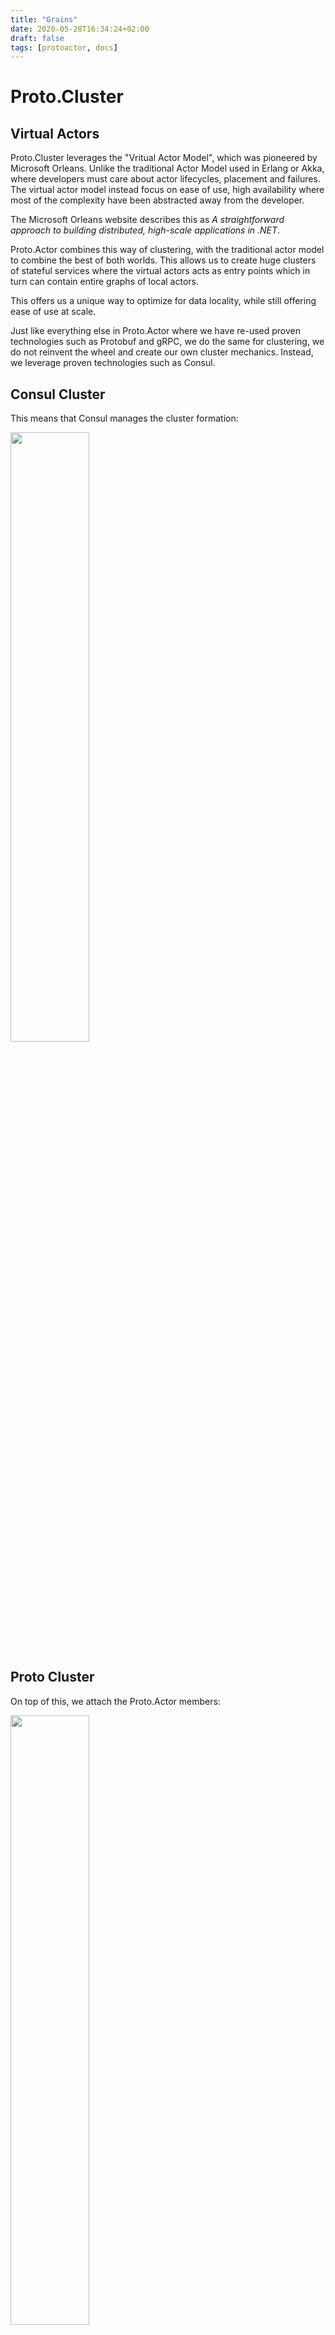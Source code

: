 ```yaml
---
title: "Grains"
date: 2020-05-28T16:34:24+02:00
draft: false
tags: [protoactor, docs]
---
```


# Proto.Cluster

## Virtual Actors

Proto.Cluster leverages the "Vritual Actor Model", which was pioneered by Microsoft Orleans.
Unlike the traditional Actor Model used in Erlang or Akka, where developers must care about actor lifecycles, placement and failures.
The virtual actor model instead focus on ease of use, high availability where most of the complexity have been abstracted away from the developer.

The Microsoft Orleans website describes this as *A straightforward approach to building distributed, high-scale applications in .NET*.

Proto.Actor combines this way of clustering, with the traditional actor model to combine the best of both worlds.
This allows us to create huge clusters of stateful services where the virtual actors acts as entry points which in turn can contain entire graphs of local actors.

This offers us a unique way to optimize for data locality, while still offering ease of use at scale.

Just like everything else in Proto.Actor where we have re-used proven technologies such as Protobuf and gRPC, we do the same for clustering, we do not reinvent the wheel and create our own cluster mechanics.
Instead, we leverage proven technologies such as Consul.

## Consul Cluster

This means that Consul manages the cluster formation:

<img src="images/ConsulCluster.png" style="width:50%">

## Proto Cluster

On top of this, we attach the Proto.Actor members:

<img src="images/ProtoCluster.png" style="width:50%">

## Name to Member affinity

Each member gets a hash-code, this hash-code is based on host + port + unique id of the member.

This means that we now have what is called a "hash ring".
A hash ring can be to locate what member in a cluster should own certain resources.

In this specific case, we want to talk to the actor named "Roger", which gives the hash-code 989123 (an example only)

<img src="images/NameHash.png" style="width:50%">

By matching the hash-code against the hash ring, we can see that the member closest to the given actor name is the member "E".

<img src="images/NameOwner.png" style="width:50%">

## Actor Activations

What is important to understand here is that the member "E" in this case, do not own the **actor**, just the **name** "Roger".

The Actor itself is then spawned or "activated" somewhere in the cluster.
This might seem strange at first, why do we need this two step structure for locating actors?

<img src="images/ActorPlacement.png" style="width:50%">

## Dealing with Topology Changes

The reason for this is to deal with topology changes.
In the case members join or leave the cluster, the topology change, and the shape of the hash ring is altered slightly.

This in turn means that the name of the actor, might now be owned by another node.
And by having this two-step structure, we only need to transfer the ownership of the name itself and not the actor and all of its state.

<img src="images/TopologyChange.png" style="width:50%">

This model makes the cluster extremely robust to failures, only parts of the cluster will fail when a member leaves, and nothing will fail when a member joins the cluster.

In this specific case, even if all members except B and F leaves, the specific actor here is still reachable.

<img src="images/CompleteFailure.png" style="width:50%">

## Multiple Activations

One drawback of this approach is what is known as **Multiple Activations**

This can occur when the node that owns the name of an actor unexpectedly leaves the cluster.
This leaves the actor activation orphaned somewhere in the cluster.

Should someone now try to call this actor, a new node will be associated with the name, and the actor will be activated again somewhere in the cluster.

This means that we now have two active instances of the same actor, one orphaned and one with a proper name lookup association.

This *can* lead to issues if you rely on the actor concurrency constraint of one message at any given time.

In many cases, this is not an issue, as the orphaned actor is now unreachable, the name lookup now points to another instance.
Thus, no new messages will be sent to it.

In case the orphaned actor have some behavior on its own, chances are that it might cause race conditions between its own state changes and the new activation.

This can be prevented by persisting state in a database with some form of CAS operations, e.g. Couchbase.

In case the two instances change any state, this can now be detected by CAS changes.

## FAQ

### Communicate with Virtual Actors

In order to send messages to a virtual actor, you need to get hold of the `PID`.

You do this using the `Cluster.GetAsync("name","kind")` in C#, and `cluster.Get("name","kind")` in Go.

This gives you the PID, *and* a status.
e.g. the status could tell you that the specific Kind you requested are not yet available, possibly due to no such node having joined the cluster yet.

This allows you to re-try getting the PID by calling the Cluster.Get untill it succeeds.

It is also important to understand that the PID should be treated as a transient resource in this case, do not store it or pass it around.
The PID only points to the current activation of the actor, and can very well change over time.

The idiomatic way is to always call Cluster.Get whenever you want to reach a virtual actor.

### Generate Typed Virtual Actors

//TODO

Show examples how to codegen grains

## Hybrid Clusters: C#, Go and Kotlin

//TODO

## Technical Details

//TODO Hashing algorithm